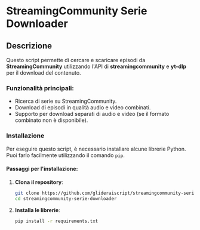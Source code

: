 # StreamingCommunity Serie Downloader

## Descrizione
Questo script permette di cercare e scaricare episodi da **StreamingCommunity** utilizzando l'API di **streamingcommunity** e **yt-dlp** per il download del contenuto. 

### Funzionalità principali:
- Ricerca di serie su StreamingCommunity.
- Download di episodi in qualità audio e video combinati.
- Supporto per download separati di audio e video (se il formato combinato non è disponibile).

### Installazione
Per eseguire questo script, è necessario installare alcune librerie Python. Puoi farlo facilmente utilizzando il comando `pip`.

#### Passaggi per l'installazione:

1. **Clona il repository**:
   ```bash
   git clone https://github.com/glideraiscript/streamingcommunity-serie-downloader.git
   cd streamingcommunity-serie-downloader

2. **Installa le librerie**:
   ```bash
   pip install -r requirements.txt
